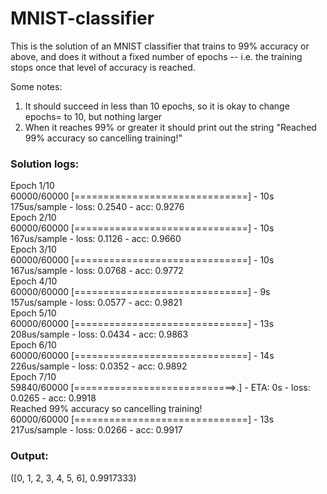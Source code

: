 # MNIST-classifier

This is the solution of an MNIST classifier that trains to 99% accuracy or above, and does it without a fixed number of epochs -- i.e. the training stops once that level of accuracy is reached.

Some notes: 
1. It should succeed in less than 10 epochs, so it is okay to change epochs= to 10, but nothing larger
2. When it reaches 99% or greater it should print out the string "Reached 99% accuracy so cancelling training!"

### Solution logs:
Epoch 1/10<br/>
60000/60000 [==============================] - 10s 175us/sample - loss: 0.2540 - acc: 0.9276 <br/>
Epoch 2/10<br/>
60000/60000 [==============================] - 10s 167us/sample - loss: 0.1126 - acc: 0.9660 <br/>
Epoch 3/10<br/>
60000/60000 [==============================] - 10s 167us/sample - loss: 0.0768 - acc: 0.9772 <br/>
Epoch 4/10<br/>
60000/60000 [==============================] - 9s 157us/sample - loss: 0.0577 - acc: 0.9821 <br/>
Epoch 5/10<br/>
60000/60000 [==============================] - 13s 208us/sample - loss: 0.0434 - acc: 0.9863 <br/>
Epoch 6/10<br/>
60000/60000 [==============================] - 14s 226us/sample - loss: 0.0352 - acc: 0.9892<br/>
Epoch 7/10<br/>
59840/60000 [============================>.] - ETA: 0s - loss: 0.0265 - acc: 0.9918<br/>
Reached 99% accuracy so cancelling training!<br/>
60000/60000 [==============================] - 13s 217us/sample - loss: 0.0266 - acc: 0.9917<br/>

### Output:<br/>
([0, 1, 2, 3, 4, 5, 6], 0.9917333)
